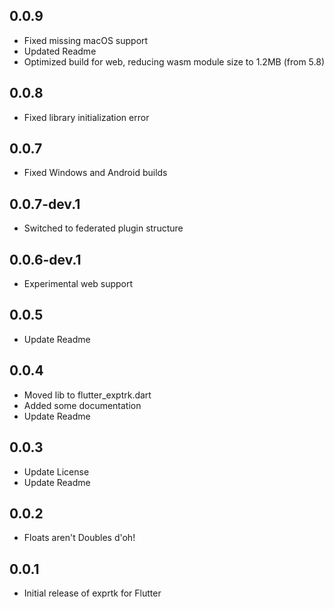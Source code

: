 ## 0.0.9
* Fixed missing macOS support
* Updated Readme
* Optimized build for web, reducing wasm module size to 1.2MB (from 5.8)

## 0.0.8
* Fixed library initialization error

## 0.0.7
* Fixed Windows and Android builds

## 0.0.7-dev.1
* Switched to federated plugin structure

## 0.0.6-dev.1
* Experimental web support

## 0.0.5
* Update Readme

## 0.0.4

* Moved lib to flutter_exptrk.dart
* Added some documentation
* Update Readme

## 0.0.3

* Update License
* Update Readme

## 0.0.2

* Floats aren't Doubles d'oh!

## 0.0.1

* Initial release of exprtk for Flutter